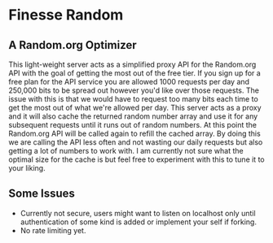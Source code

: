# Finesse Random
##  A Random.org Optimizer

This light-weight server acts as a simplified proxy API for the Random.org API with the goal of getting the most out of the free tier. If you sign up for a free plan for the API service you are allowed 1000 requests per day and 250,000 bits to be spread out however you'd like over those requests. The issue with this is that we would have to request too many bits each time to get the most out of what we're allowed per day. This server acts as a proxy and it will also cache the returned random number array and use it for any subsequent requests until it runs out of random numbers. At this point the Random.org API will be called again to refill the cached array. By doing this we are calling the API less often and not wasting our daily requests but also getting a lot of numbers to work with. I am currently not sure what the optimal size for the cache is but feel free to experiment with this to tune it to your liking.


## Some Issues
- Currently not secure, users might want to listen on localhost only until authentication of some kind is added or implement your self if forking.
- No rate limiting yet.
